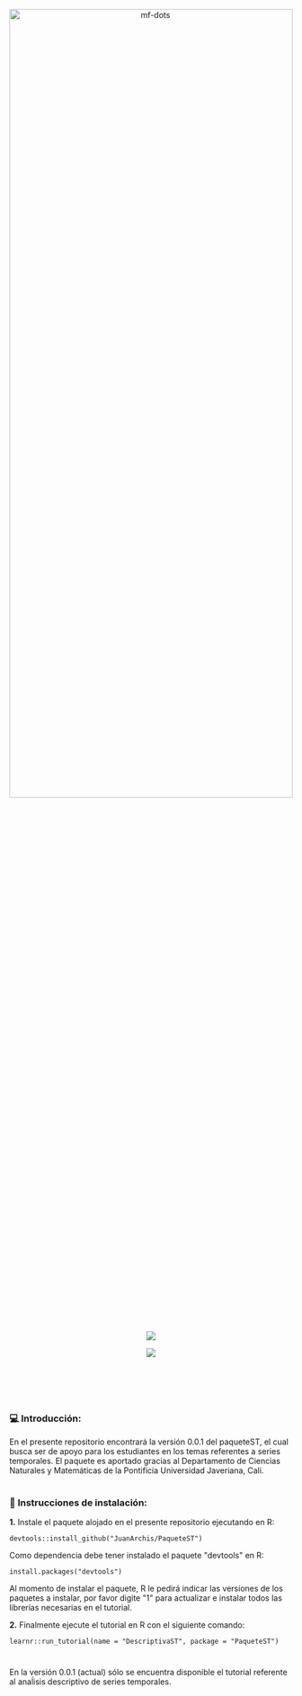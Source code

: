 <p align="center">
<a name="top" href="#"> <img src="https://www.prestevez.com/post/r-package-tutorial/featured_hu65a70b43c8743462e59a2c4f0c658cf1_48992_720x0_resize_lanczos_2.png" alt="mf-dots" height="60%" width="100%"/> </a>

</p>

<p align="center">
<a href="https://github.com/obliviousofcraps/mf-dots/stargazers"><img src="https://img.shields.io/github/stars/obliviousofcraps/mf-dots?color=89e19c&style=flat-square&logo=starship&labelColor=1d212a"></a>

<p align="center">
<a href="https://github.com/obliviousofcraps/mf-dots/network/members"><img src="https://img.shields.io/github/forks/obliviousofcraps/mf-dots?color=84afdb&style=flat-square&logo=jfrog-bintray&labelColor=1d212a"></a>

<p align="center">
<img alt="" src="https://img.shields.io/github/last-commit/obliviousofcraps/mf-dots?color=fbdf90&label=updated&style=flat-square&labelColor=1d212a"/>

<p align="center">
<img alt="" src="https://img.shields.io/github/repo-size/obliviousofcraps/mf-dots?style=flat-square&label=repo-size&color=fb9199&labelColor=1d212a"/>

</p>

<br/>  

# 

### :computer: **Introducción:**

En el presente repositorio encontrará la versión 0.0.1 del paqueteST, el cual busca ser de apoyo para los estudiantes en los temas referentes a series temporales. El paquete es aportado gracias al Departamento de Ciencias Naturales y Matemáticas de la Pontificia Universidad Javeriana, Cali.

#

### :wrench: **Instrucciones de instalación:**

**1.** Instale el paquete alojado en el presente repositorio ejecutando en R:

```
devtools::install_github("JuanArchis/PaqueteST")
```
Como dependencia debe tener instalado el paquete "devtools" en R:

```
install.packages("devtools")
```
Al momento de instalar el paquete, R le pedirá indicar las versiones de los paquetes a instalar, por favor digite "1" para actualizar e instalar todos las librerías necesarias en el tutorial.

**2.** Finalmente ejecute el tutorial en R con el siguiente comando:

```
learnr::run_tutorial(name = "DescriptivaST", package = "PaqueteST")
```
#

En la versión 0.0.1 (actual) sólo se encuentra disponible el tutorial referente al anaĺisis descriptivo de series temporales.
